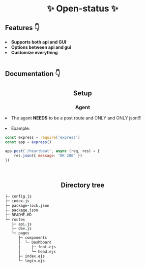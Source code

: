 <h1 style="text-align:center"><strong>✨ Open-status ✨</strong></h1>

<h2><strong> Features 👇</strong></h2> 
<strong>
<li> Supports both api and GUI</li>
<li> Options between api and gui</li> 
<li> Customize everything </li> 
</strong>
<br>
<h2><strong> Documentation 👇</strong></h2> 
<h2 style="text-align:center"><strong> Setup </strong></h2>


<h3 style="text-align:center"><strong> Agent </strong></h3>
<li> The agent <strong>NEEDS</strong> to be a post route and ONLY and ONLY json!!!
</br></br>
<li> Example: </li>

```js 
const express = require('express')
const app = express()

app.post('/heartbeat', async (req, res) = {
    res.json({ message: "OK 200" })
})
```
<br>
<h2 style="text-align:center"><strong> Directory tree </strong></h2>


```j
├─ config.js
├─ index.js
├─ package-lock.json
├─ package.json
├─ README.MD
└─ routes
   ├─ api.js
   ├─ dev.js
   └─ pages
      ├─ components
      │  └─ Dashboard
      │     ├─ foot.ejs
      │     └─ head.ejs
      ├─ index.ejs
      └─ login.ejs

```